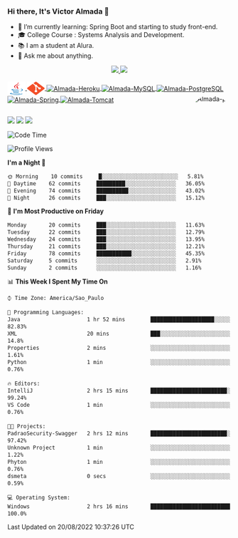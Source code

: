 ### Hi there, It's Victor Almada 👋


- 🌱 I’m currently learning: Spring Boot and starting to study front-end.
- 🎓 College Course : Systems Analysis and Development.
- 📚  I am a student at Alura.
- 💬 Ask me about anything.


<div align="center">
  <a href="https://github.com/Almadavic">
  <img height="180em" src="https://github-readme-stats.vercel.app/api?username=Almadavic&show_icons=true&theme=dracula&include_all_commits=true&count_private=true"/>
  <img height="180em" src="https://github-readme-stats.vercel.app/api/top-langs/?username=Almadavic&layout=compact&langs_count=7&theme=dracula"/>
</div>
<div style="display: inline_block"><br>
  <img align="center" alt="Almada-Java" height="30" width="40" src="https://raw.githubusercontent.com/devicons/devicon/master/icons/java/java-original.svg">
  <img align="center" alt="Almada-Git" height="30" width="40" src="https://raw.githubusercontent.com/devicons/devicon/master/icons/git/git-original.svg">
  <img align="center" alt="Almada-Heroku" height="30" width="40" src="https://cdn.jsdelivr.net/gh/devicons/devicon/icons/heroku/heroku-plain-wordmark.svg" />             
  <img align="center" alt="Almada-MySQL" height="30" width="40" src="https://cdn.jsdelivr.net/gh/devicons/devicon/icons/mysql/mysql-original-wordmark.svg" />
  <img align="center" alt="Almada-PostgreSQL" height="30" width="40" src="https://cdn.jsdelivr.net/gh/devicons/devicon/icons/postgresql/postgresql-plain-wordmark.svg" />
  <img align="center" alt="Almada-Spring" height="30" width="40" src="https://cdn.jsdelivr.net/gh/devicons/devicon/icons/spring/spring-original-wordmark.svg" />
  <img align="center" alt="Almada-Tomcat" height="30" width="40" src="https://cdn.jsdelivr.net/gh/devicons/devicon/icons/tomcat/tomcat-original-wordmark.svg" />
  <img align="right" alt="Almada-pic" height="150" style="border-radius:50px;" src="https://user-images.githubusercontent.com/85299065/185514627-94fcf387-edc6-4c24-88f1-b4873ccd49e9.png">
</div>
  
  ##
 
<div> 
  <a href="https://www.youtube.com/channel/UCUrcUNA90M_ZqLEcQxd3UNA" target="_blank"><img src="https://img.shields.io/badge/YouTube-FF0000?style=for-the-badge&logo=youtube&logoColor=white" target="_blank"></a>
  <a href = "almadavic@live.com"><img src="https://img.shields.io/badge/-Gmail-%23333?style=for-the-badge&logo=gmail&logoColor=white" target="_blank"></a>
  <a href="https://www.linkedin.com/in/victoralmada/" target="_blank"><img src="https://img.shields.io/badge/-LinkedIn-%230077B5?style=for-the-badge&logo=linkedin&logoColor=white" target="_blank"></a> 
</div>

<!--START_SECTION:waka-->
![Code Time](http://img.shields.io/badge/Code%20Time-3%20hrs%2021%20mins-blue)

![Profile Views](http://img.shields.io/badge/Profile%20Views-0-blue)

**I'm a Night 🦉** 

```text
🌞 Morning    10 commits     █░░░░░░░░░░░░░░░░░░░░░░░░   5.81% 
🌆 Daytime    62 commits     █████████░░░░░░░░░░░░░░░░   36.05% 
🌃 Evening    74 commits     ██████████░░░░░░░░░░░░░░░   43.02% 
🌙 Night      26 commits     ███░░░░░░░░░░░░░░░░░░░░░░   15.12%

```
📅 **I'm Most Productive on Friday** 

```text
Monday       20 commits     ███░░░░░░░░░░░░░░░░░░░░░░   11.63% 
Tuesday      22 commits     ███░░░░░░░░░░░░░░░░░░░░░░   12.79% 
Wednesday    24 commits     ███░░░░░░░░░░░░░░░░░░░░░░   13.95% 
Thursday     21 commits     ███░░░░░░░░░░░░░░░░░░░░░░   12.21% 
Friday       78 commits     ███████████░░░░░░░░░░░░░░   45.35% 
Saturday     5 commits      ░░░░░░░░░░░░░░░░░░░░░░░░░   2.91% 
Sunday       2 commits      ░░░░░░░░░░░░░░░░░░░░░░░░░   1.16%

```


📊 **This Week I Spent My Time On** 

```text
⌚︎ Time Zone: America/Sao_Paulo

💬 Programming Languages: 
Java                     1 hr 52 mins        ████████████████████░░░░░   82.83% 
XML                      20 mins             ███░░░░░░░░░░░░░░░░░░░░░░   14.8% 
Properties               2 mins              ░░░░░░░░░░░░░░░░░░░░░░░░░   1.61% 
Python                   1 min               ░░░░░░░░░░░░░░░░░░░░░░░░░   0.76%

🔥 Editors: 
IntelliJ                 2 hrs 15 mins       ████████████████████████░   99.24% 
VS Code                  1 min               ░░░░░░░░░░░░░░░░░░░░░░░░░   0.76%

🐱‍💻 Projects: 
PadraoSecurity-Swagger   2 hrs 12 mins       ████████████████████████░   97.42% 
Unknown Project          1 min               ░░░░░░░░░░░░░░░░░░░░░░░░░   1.22% 
Phyton                   1 min               ░░░░░░░░░░░░░░░░░░░░░░░░░   0.76% 
dsmeta                   0 secs              ░░░░░░░░░░░░░░░░░░░░░░░░░   0.59%

💻 Operating System: 
Windows                  2 hrs 16 mins       █████████████████████████   100.0%

```


 Last Updated on 20/08/2022 10:37:26 UTC
<!--END_SECTION:waka-->
